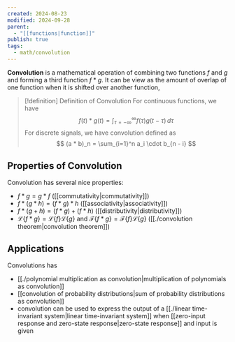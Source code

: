 ```yaml
---
created: 2024-08-23
modified: 2024-09-28
parent:
  - "[[functions|function]]"
publish: true
tags:
  - math/convolution
---
```

**Convolution** is a mathematical operation of combining two functions $f$ and $g$ and forming a third function $f * g$. It can be view as the amount of overlap of one function when it is shifted over another function,

> [!definition] Definition of Convolution
> For continuous functions, we have
> $$
f(t) * g(t) = \int_{\tau = -\infty}^{\infty} f(\tau) g(t - \tau) \, d\tau 
> $$
> For discrete signals, we have convolution defined as
> $$
(a * b)_n = \sum_{i=1}^n a_i \cdot b_{n - i}
> $$

## Properties of Convolution
Convolution has several nice properties:
- $f * g = g * f$ ([[commutativity|commutativity]])
- $f * (g * h) = (f * g) * h$ ([[associativity|associativity]])
- $f * (g + h) = (f * g) + (f * h)$ ([[distributivity|distributivity]])
- $\mathcal{L}\{ f * g \} = \mathcal{L}\{ f \} \mathcal{L}\{ g \}$ and $\mathcal{F}\{ f * g \} = \mathcal{F}\{ f \} \mathcal{L}\{ g \}$ ([[./convolution theorem|convolution theorem]])

## Applications
Convolutions has 
- [[./polynomial multiplication as convolution|multiplication of polynomials as convolution]]
- [[convolution of probability distributions|sum of probability distributions as convolution]]
- convolution can be used to express the output of a [[./linear time-invariant system|linear time-invariant system]] when [[zero-input response and zero-state response|zero-state response]] and input is given

